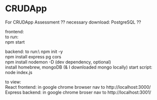 # CRUDApp
For CRUDApp Assessment
?? necessary download: PostgreSQL ??

frontend:\
to run:\
 npm start

backend:
to run:\ 
 npm init -y\
 npm install express pg cors\
 npm install nodemon -D (dev dependency, optional)\
 install homebrew, mongoDB (& I downloaded mongo locally)
start script:\
 node index.js

to view:\
React frontend: in google chrome browser nav to http://localhost:3000/ \
Express backend: in google chrome broser nav to http://localhost:3001/